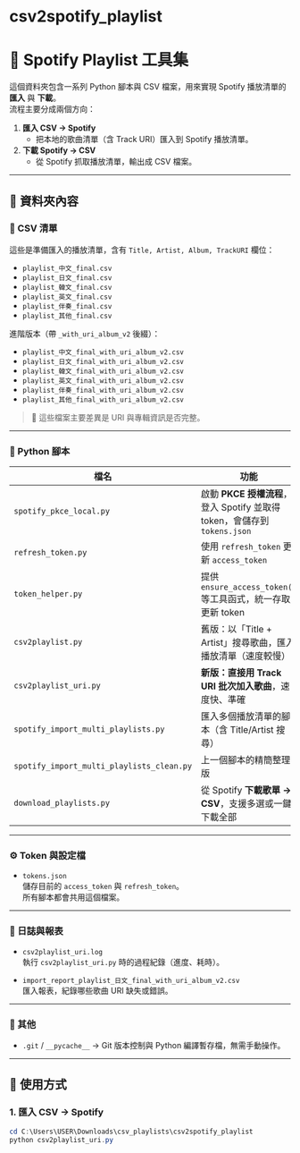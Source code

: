# csv2spotify_playlist

# 🎵 Spotify Playlist 工具集

這個資料夾包含一系列 Python 腳本與 CSV 檔案，用來實現 Spotify 播放清單的 **匯入** 與 **下載**。  
流程主要分成兩個方向：

1. **匯入 CSV → Spotify**  
   - 把本地的歌曲清單（含 Track URI）匯入到 Spotify 播放清單。
2. **下載 Spotify → CSV**  
   - 從 Spotify 抓取播放清單，輸出成 CSV 檔案。

---

## 📂 資料夾內容

### 📑 CSV 清單
這些是準備匯入的播放清單，含有 `Title, Artist, Album, TrackURI` 欄位：
- `playlist_中文_final.csv`
- `playlist_日文_final.csv`
- `playlist_韓文_final.csv`
- `playlist_英文_final.csv`
- `playlist_伴奏_final.csv`
- `playlist_其他_final.csv`

進階版本（帶 `_with_uri_album_v2` 後綴）：  
- `playlist_中文_final_with_uri_album_v2.csv`
- `playlist_日文_final_with_uri_album_v2.csv`
- `playlist_韓文_final_with_uri_album_v2.csv`
- `playlist_英文_final_with_uri_album_v2.csv`
- `playlist_伴奏_final_with_uri_album_v2.csv`
- `playlist_其他_final_with_uri_album_v2.csv`

> 📌 這些檔案主要差異是 URI 與專輯資訊是否完整。

---

### 🐍 Python 腳本

| 檔名 | 功能 |
|------|------|
| `spotify_pkce_local.py` | 啟動 **PKCE 授權流程**，登入 Spotify 並取得 token，會儲存到 `tokens.json` |
| `refresh_token.py` | 使用 `refresh_token` 更新 `access_token` |
| `token_helper.py` | 提供 `ensure_access_token()` 等工具函式，統一存取/更新 token |
| `csv2playlist.py` | 舊版：以「Title + Artist」搜尋歌曲，匯入播放清單（速度較慢） |
| `csv2playlist_uri.py` | **新版：直接用 Track URI 批次加入歌曲**，速度快、準確 |
| `spotify_import_multi_playlists.py` | 匯入多個播放清單的腳本（含 Title/Artist 搜尋） |
| `spotify_import_multi_playlists_clean.py` | 上一個腳本的精簡整理版 |
| `download_playlists.py` | 從 Spotify **下載歌單 → CSV**，支援多選或一鍵下載全部 |

---

### ⚙️ Token 與設定檔
- `tokens.json`  
  儲存目前的 `access_token` 與 `refresh_token`。  
  所有腳本都會共用這個檔案。

---

### 📝 日誌與報表
- `csv2playlist_uri.log`  
  執行 `csv2playlist_uri.py` 時的過程紀錄（進度、耗時）。  

- `import_report_playlist_日文_final_with_uri_album_v2.csv`  
  匯入報表，紀錄哪些歌曲 URI 缺失或錯誤。

---

### 🔧 其他
- `.git` / `__pycache__` → Git 版本控制與 Python 編譯暫存檔，無需手動操作。

---

## 🚀 使用方式

### 1. 匯入 CSV → Spotify
```powershell
cd C:\Users\USER\Downloads\csv_playlists\csv2spotify_playlist
python csv2playlist_uri.py
